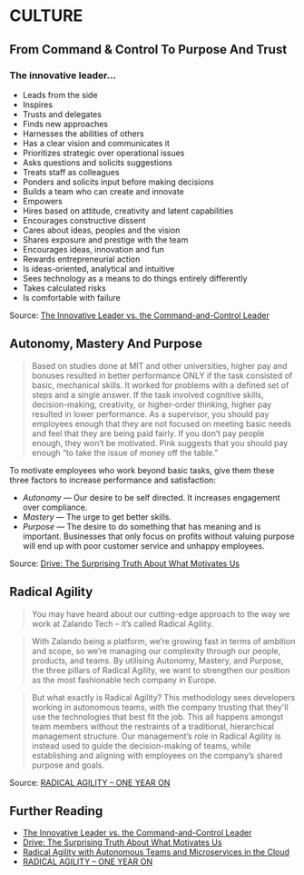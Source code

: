 # CULTURE

## From Command & Control To Purpose And Trust
### The innovative leader…
* Leads from the side
* Inspires
* Trusts and delegates
* Finds new approaches
* Harnesses the abilities of others
* Has a clear vision and communicates it
* Prioritizes strategic over operational issues
* Asks questions and solicits suggestions
* Treats staff as colleagues
* Ponders and solicits input before making decisions
* Builds a team who can create and innovate
* Empowers
* Hires based on attitude, creativity and latent capabilities
* Encourages constructive dissent
* Cares about ideas, peoples and the vision
* Shares exposure and prestige with the team
* Encourages ideas, innovation and fun
* Rewards entrepreneurial action
* Is ideas-oriented, analytical and intuitive
* Sees technology as a means to do things entirely differently
* Takes calculated risks
* Is comfortable with failure

Source: [The Innovative Leader vs. the Command-and-Control Leader](http://www.innovationmanagement.se/imtool-articles/the-innovative-leader-vs-the-command-and-control-leader/)

## Autonomy, Mastery And Purpose
> Based on studies done at MIT and other universities, higher pay and bonuses resulted in better performance ONLY if the task consisted of basic, mechanical skills. It worked for problems with a defined set of steps and a single answer. If the task involved cognitive skills, decision-making, creativity, or higher-order thinking, higher pay resulted in lower performance. As a supervisor, you should pay employees enough that they are not focused on meeting basic needs and feel that they are being paid fairly. If you don’t pay people enough, they won’t be motivated. Pink suggests that you should pay enough “to take the issue of money off the table.”

To motivate employees who work beyond basic tasks, give them these three factors to increase performance and satisfaction:
* _Autonomy_ — Our desire to be self directed. It increases engagement over compliance.
* _Mastery_ — The urge to get better skills.
* _Purpose_ — The desire to do something that has meaning and is important. Businesses that only focus on profits without valuing purpose will end up with poor customer service and unhappy employees.

Source: [Drive: The Surprising Truth About What Motivates Us](https://en.wikipedia.org/wiki/Drive:_The_Surprising_Truth_About_What_Motivates_Us)

## Radical Agility
> You may have heard about our cutting-edge approach to the way we work at Zalando Tech – it’s called Radical Agility.

> With Zalando being a platform, we’re growing fast in terms of ambition and scope, so we’re managing our complexity through our people, products, and teams. By utilising Autonomy, Mastery, and Purpose, the three pillars of Radical Agility, we want to strengthen our position as the most fashionable tech company in Europe.

> But what exactly is Radical Agility? This methodology sees developers working in autonomous teams, with the company trusting that they'll use the technologies that best fit the job. This all happens amongst team members without the restraints of a traditional, hierarchical management structure. Our management’s role in Radical Agility is instead used to guide the decision-making of teams, while establishing and aligning with employees on the company’s shared purpose and goals.

Source: [RADICAL AGILITY – ONE YEAR ON](https://blog.zalando.com/en/blog/radical-agility-one-year-0)

## Further Reading
* [The Innovative Leader vs. the Command-and-Control Leader](http://www.innovationmanagement.se/imtool-articles/the-innovative-leader-vs-the-command-and-control-leader/)
* [Drive: The Surprising Truth About What Motivates Us](https://en.wikipedia.org/wiki/Drive:_The_Surprising_Truth_About_What_Motivates_Us)
* [Radical Agility with Autonomous Teams and Microservices in the Cloud](https://tech.zalando.de/blog/radical-agility-with-autonomous-teams-and-microservices-in-the-cloud/)
* [RADICAL AGILITY – ONE YEAR ON](https://blog.zalando.com/en/blog/radical-agility-one-year-0)

